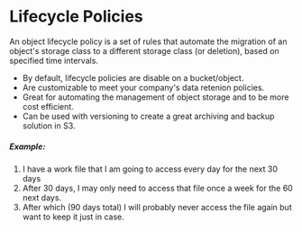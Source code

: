 # Lifecycle Policies

An object lifecycle policy is a set of rules that automate the migration of an
object's storage class to a different storage class (or deletion), based on
specified time intervals.

- By default, lifecycle policies are disable on a bucket/object.
- Are customizable to meet your company's data retenion policies.
- Great for automating the management of object storage and to be more cost efficient.
- Can be used with versioning to create a great archiving and backup solution in S3.

##### Example:

1) I have a work file that I am going to access every day for the next 30 days
2) After 30 days, I may only need to access that file once a week for the 60 next days.
3) After which (90 days total) I will probably never access the file again but want to keep it just in case.

